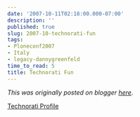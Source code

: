 ```yaml
---
date: '2007-10-11T02:18:00.000-07:00'
description: ''
published: true
slug: 2007-10-technorati-fun
tags:
- Ploneconf2007
- Italy
- legacy-dannygreenfeld
time_to_read: 5
title: Technorati Fun
---
```


*This was originally posted on blogger [here](https://dannygreenfeld.blogspot.com/2007/10/technorati-fun.html)*.

[Technorati Profile](https://technorati.com/claim/gjnrqzktw)